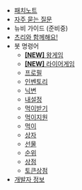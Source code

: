 - [패치노트](update_note.md)
- [자주 묻는 질문](question.md)
- 뉴비 가이드 (준비중)
- [츠리와 함께해요!](recruit.md)
- 봇 명령어
  - [**[NEW]** 왕게임](cmd/kinggame.md)
  - [**[NEW]** 라이어게임](cmd/liargame.md)
  - [프로필](cmd/profile.md)
  - [인벤토리](cmd/inventory.md)
  - [닉변](cmd/changenick.md)
  - [내설정](cmd/mysetting.md)
  - [먹이받기](cmd/getmoney.md)
  - [먹이지원](cmd/supportmoney.md)
  - [먹이](cmd/betting.md)
  - [상자](cmd/box.md)
  - [선물](cmd/givemoney.md)
  - [순위](cmd/ranking.md)
  - [상점](cmd/shop.md)
  - [토큰상점](cmd/token_shop.md)
- [개발자 정보](developer.md)
